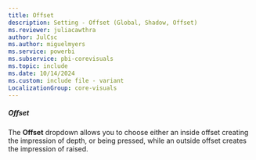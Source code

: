 ```yaml
---
title: Offset
description: Setting - Offset (Global, Shadow, Offset)
ms.reviewer: juliacawthra
author: JulCsc
ms.author: miguelmyers
ms.service: powerbi
ms.subservice: pbi-corevisuals
ms.topic: include
ms.date: 10/14/2024
ms.custom: include file - variant
LocalizationGroup: core-visuals
---
```

##### Offset

The **Offset** dropdown allows you to choose either an inside offset creating the impression of depth, or being pressed, while an outside offset creates the impression of raised.
